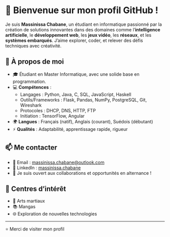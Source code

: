 # 👋 Bienvenue sur mon profil GitHub !

Je suis **Massinissa Chabane**, un étudiant en informatique passionné par la création de solutions innovantes dans des domaines comme l’**intelligence artificielle**, le **développement web**, les **jeux vidéo**, les **réseaux**, et les **systèmes embarqués**. J’aime explorer, coder, et relever des défis techniques avec créativité.

## 🚀 À propos de moi

- 🎓 Étudiant en Master Informatique, avec une solide base en programmation.
- 💻 **Compétences** :
  - Langages : Python, Java, C, SQL, JavaScript, Haskell
  - Outils/Frameworks : Flask, Pandas, NumPy, PostgreSQL, Git, Wireshark
  - Protocoles : DHCP, DNS, HTTP, FTP
  - Initiation : TensorFlow, Angular
- 🌍 **Langues** : Français (natif), Anglais (courant), Suédois (débutant)
- ⚡ **Qualités** : Adaptabilité, apprentissage rapide, rigueur


## 📫 Me contacter

- 📧 Email : [massinissa.chabane@outlook.com](mailto:massinissa.chabane@outlook.com)
- 🔗 LinkedIn : [massinissa.chabane](https://www.linkedin.com/in/massinissa-chabane19/)
- 💬 Je suis ouvert aux collaborations et opportunités en alternance !


## 🎯 Centres d’intérêt

- 🥋 Arts martiaux
- 📚 Mangas
- 🌐 Exploration de nouvelles technologies

---

⭐️ Merci de visiter mon profil 
